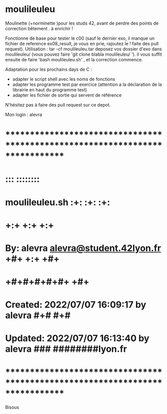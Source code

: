 # moulileuleu

Moulinette (+norminette )pour les studs 42, avant de perdre des points de correction bêtement . à enrichir !

Fonctionne de base pour tester le c00 (sauf le dernier exo, il manque un fichier de reference ex08_result, je vous en prie, rajoutez le ! faite des pull request).
Utilisation :
tar -cf moulileuleu.tar
deposez vos dossier d'exo dans moulileuleu/
(vous pouvez faire 'git clone blabla moulileuleu/ ').
il vous suffit ensuite de faire 'bash moulileuleu.sh' , et la correction commence.

Adaptation pour les prochains days de C : 
- adapter le script shell avec les noms de fonctions
- adapter les programme test par exercice (attention a la déclaration de la librairie en haut du programme test)
- adapter les fichier de sortie qui servent de référence

N'hésitez pas à faire des pull request sur ce depot.

Mon login : alevra

# **************************************************************************** #
#                                                                              #
#                                                         :::      ::::::::    #
#    moulileuleu.sh                                     :+:      :+:    :+:    #
#                                                     +:+ +:+         +:+      #
#    By: alevra <alevra@student.42lyon.fr>          +#+  +:+       +#+         #
#                                                 +#+#+#+#+#+   +#+            #
#    Created: 2022/07/07 16:09:17 by alevra            #+#    #+#              #
#    Updated: 2022/07/07 16:13:40 by alevra           ###   ########lyon.fr    #
#                                                                              #
# **************************************************************************** #


Bisous
